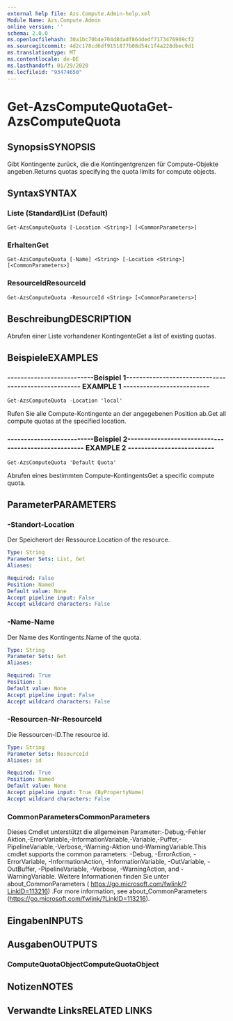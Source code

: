```yaml
---
external help file: Azs.Compute.Admin-help.xml
Module Name: Azs.Compute.Admin
online version: ''
schema: 2.0.0
ms.openlocfilehash: 30a1bc70b4e704d8dadf864dedf7173476909cf2
ms.sourcegitcommit: 4d2c178cd6df9151877b08d54c1f4a228dbec9d1
ms.translationtype: MT
ms.contentlocale: de-DE
ms.lasthandoff: 01/29/2020
ms.locfileid: "93474650"
---
```

# <span data-ttu-id="14834-101">Get-AzsComputeQuota</span><span class="sxs-lookup"><span data-stu-id="14834-101">Get-AzsComputeQuota</span></span>

## <span data-ttu-id="14834-102">Synopsis</span><span class="sxs-lookup"><span data-stu-id="14834-102">SYNOPSIS</span></span>
<span data-ttu-id="14834-103">Gibt Kontingente zurück, die die Kontingentgrenzen für Compute-Objekte angeben.</span><span class="sxs-lookup"><span data-stu-id="14834-103">Returns quotas specifying the quota limits for compute objects.</span></span>

## <span data-ttu-id="14834-104">Syntax</span><span class="sxs-lookup"><span data-stu-id="14834-104">SYNTAX</span></span>

### <span data-ttu-id="14834-105">Liste (Standard)</span><span class="sxs-lookup"><span data-stu-id="14834-105">List (Default)</span></span>
```
Get-AzsComputeQuota [-Location <String>] [<CommonParameters>]
```

### <span data-ttu-id="14834-106">Erhalten</span><span class="sxs-lookup"><span data-stu-id="14834-106">Get</span></span>
```
Get-AzsComputeQuota [-Name] <String> [-Location <String>] [<CommonParameters>]
```

### <span data-ttu-id="14834-107">ResourceId</span><span class="sxs-lookup"><span data-stu-id="14834-107">ResourceId</span></span>
```
Get-AzsComputeQuota -ResourceId <String> [<CommonParameters>]
```

## <span data-ttu-id="14834-108">Beschreibung</span><span class="sxs-lookup"><span data-stu-id="14834-108">DESCRIPTION</span></span>
<span data-ttu-id="14834-109">Abrufen einer Liste vorhandener Kontingente</span><span class="sxs-lookup"><span data-stu-id="14834-109">Get a list of existing quotas.</span></span>

## <span data-ttu-id="14834-110">Beispiele</span><span class="sxs-lookup"><span data-stu-id="14834-110">EXAMPLES</span></span>

### <span data-ttu-id="14834-111">--------------------------Beispiel 1--------------------------</span><span class="sxs-lookup"><span data-stu-id="14834-111">-------------------------- EXAMPLE 1 --------------------------</span></span>
```
Get-AzsComputeQuota -Location 'local'
```

<span data-ttu-id="14834-112">Rufen Sie alle Compute-Kontingente an der angegebenen Position ab.</span><span class="sxs-lookup"><span data-stu-id="14834-112">Get all compute quotas at the specified location.</span></span>

### <span data-ttu-id="14834-113">--------------------------Beispiel 2--------------------------</span><span class="sxs-lookup"><span data-stu-id="14834-113">-------------------------- EXAMPLE 2 --------------------------</span></span>
```
Get-AzsComputeQuota 'Default Quota'
```

<span data-ttu-id="14834-114">Abrufen eines bestimmten Compute-Kontingents</span><span class="sxs-lookup"><span data-stu-id="14834-114">Get a specific compute quota.</span></span>

## <span data-ttu-id="14834-115">Parameter</span><span class="sxs-lookup"><span data-stu-id="14834-115">PARAMETERS</span></span>

### <span data-ttu-id="14834-116">-Standort</span><span class="sxs-lookup"><span data-stu-id="14834-116">-Location</span></span>
<span data-ttu-id="14834-117">Der Speicherort der Ressource.</span><span class="sxs-lookup"><span data-stu-id="14834-117">Location of the resource.</span></span>

```yaml
Type: String
Parameter Sets: List, Get
Aliases: 

Required: False
Position: Named
Default value: None
Accept pipeline input: False
Accept wildcard characters: False
```

### <span data-ttu-id="14834-118">-Name</span><span class="sxs-lookup"><span data-stu-id="14834-118">-Name</span></span>
<span data-ttu-id="14834-119">Der Name des Kontingents.</span><span class="sxs-lookup"><span data-stu-id="14834-119">Name of the quota.</span></span>

```yaml
Type: String
Parameter Sets: Get
Aliases: 

Required: True
Position: 1
Default value: None
Accept pipeline input: False
Accept wildcard characters: False
```

### <span data-ttu-id="14834-120">-Resourcen-Nr</span><span class="sxs-lookup"><span data-stu-id="14834-120">-ResourceId</span></span>
<span data-ttu-id="14834-121">Die Ressourcen-ID.</span><span class="sxs-lookup"><span data-stu-id="14834-121">The resource id.</span></span>

```yaml
Type: String
Parameter Sets: ResourceId
Aliases: id

Required: True
Position: Named
Default value: None
Accept pipeline input: True (ByPropertyName)
Accept wildcard characters: False
```

### <span data-ttu-id="14834-122">CommonParameters</span><span class="sxs-lookup"><span data-stu-id="14834-122">CommonParameters</span></span>
<span data-ttu-id="14834-123">Dieses Cmdlet unterstützt die allgemeinen Parameter:-Debug,-Fehler Aktion,-ErrorVariable,-InformationVariable,-Variable,-Puffer,-PipelineVariable,-Verbose,-Warning-Aktion und-WarningVariable.</span><span class="sxs-lookup"><span data-stu-id="14834-123">This cmdlet supports the common parameters: -Debug, -ErrorAction, -ErrorVariable, -InformationAction, -InformationVariable, -OutVariable, -OutBuffer, -PipelineVariable, -Verbose, -WarningAction, and -WarningVariable.</span></span> <span data-ttu-id="14834-124">Weitere Informationen finden Sie unter about_CommonParameters ( https://go.microsoft.com/fwlink/?LinkID=113216) .</span><span class="sxs-lookup"><span data-stu-id="14834-124">For more information, see about_CommonParameters (https://go.microsoft.com/fwlink/?LinkID=113216).</span></span>

## <span data-ttu-id="14834-125">Eingaben</span><span class="sxs-lookup"><span data-stu-id="14834-125">INPUTS</span></span>

## <span data-ttu-id="14834-126">Ausgaben</span><span class="sxs-lookup"><span data-stu-id="14834-126">OUTPUTS</span></span>

### <span data-ttu-id="14834-127">ComputeQuotaObject</span><span class="sxs-lookup"><span data-stu-id="14834-127">ComputeQuotaObject</span></span>

## <span data-ttu-id="14834-128">Notizen</span><span class="sxs-lookup"><span data-stu-id="14834-128">NOTES</span></span>

## <span data-ttu-id="14834-129">Verwandte Links</span><span class="sxs-lookup"><span data-stu-id="14834-129">RELATED LINKS</span></span>

